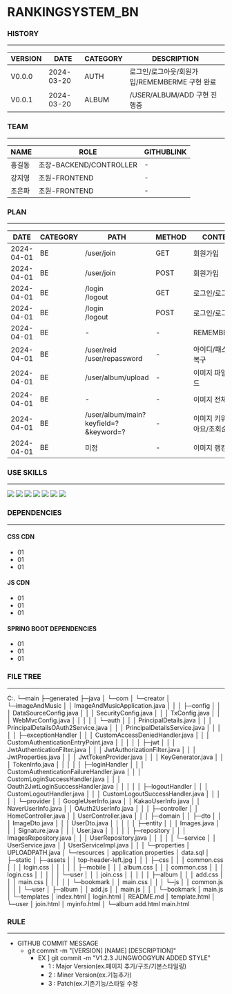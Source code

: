 # RANKINGSYSTEM_BN

### HISTORY
---
|VERSION|DATE|CATEGORY|DESCRIPTION|
|------|---|---|---|
|V0.0.0|2024-03-20|AUTH|로그인/로그아웃/회원가입/REMEMBERME 구현 완료 |
|V0.0.1|2024-03-20|ALBUM|/USER/ALBUM/ADD 구현 진행중 |

### TEAM
---
|NAME|ROLE|GITHUBLINK|
|------|---|---|
|홍길동|조장-BACKEND/CONTROLLER | -
|강지영|조원-FRONTEND|-|
|조은파|조원-FRONTEND|-|

### PLAN
---
|DATE|CATEGORY|PATH|METHOD|CONTENT|LEVEL|ISSUCCEED|
|-|-|-|-|-|-|-|
|2024-04-01|BE|/user/join|GET|회원가입|**IMPORTANT**| **TRUE**
|2024-04-01|BE|/user/join|POST|회원가입|**IMPORTANT**| **TRUE**
|2024-04-01|BE|/login<br>/logout|GET|로그인/로그아웃|**IMPORTANT**| **TRUE**
|2024-04-01|BE|/login<br>/logout|POST|로그인/로그아웃|**IMPORTANT**| **TRUE**
|2024-04-01|BE|-|-|REMEMBER_ME|OPTIONAL| **TRUE**
|2024-04-01|BE|/user/reid<br>/user/repassword|-|아이디/패스워드 복구|OPTIONAL| FASLE
|2024-04-01|BE|/user/album/upload|-|이미지 파일 업로드|**IMPORTANT**| FASLE
|2024-04-01|BE|-|-|이미지 전체 조회|**IMPORTANT**| FASLE
|2024-04-01|BE|/user/album/main?keyfield=?&keyword=?|-|이미지 키워드(좋아요/조회순) 조회|**IMPORTANT**| FASLE
|2024-04-01|BE|미정|-|이미지 랭킹 조회|**IMPORTANT**| FASLE



### USE SKILLS
---
 
<img src="https://img.shields.io/badge/HTML5-E34F26?style=for-the-badge&logo=html5&logoColor=white"> <img src="https://img.shields.io/badge/CSS-1572B6?style=for-the-badge&logo=css3&logoColor=white"> <img src="https://img.shields.io/badge/JAVASCRIPT-F7DF1E?style=for-the-badge&logo=javascript&logoColor=white"> <img src="https://img.shields.io/badge/JAVA-F7DF1E?style=for-the-badge&logo=javascript&logoColor=white"> <img src="https://img.shields.io/badge/SPRINGBOOT-F7DF1E?style=for-the-badge&logo=javascript&logoColor=white"> <img src="https://img.shields.io/badge/MYSQL-F7DF1E?style=for-the-badge&logo=javascript&logoColor=white"> <img src="https://img.shields.io/badge/AWS-F7DF1E?style=for-the-badge&logo=javascript&logoColor=white"> 

### DEPENDENCIES
---

#### CSS CDN
  - 01
  - 01
  - 01
  
#### JS CDN
  - 01
  - 01
  - 01

#### SPRING BOOT DEPENDENCIES
  - 01
  - 01
  - 01
  

### FILE TREE 
---

C:.
└─main
    ├─generated
    ├─java
    │  └─com
    │      └─creator
    │          └─imageAndMusic
    │              │  ImageAndMusicApplication.java
    │              │
    │              ├─config
    │              │  │  DataSourceConfig.java
    │              │  │  SecurityConfig.java
    │              │  │  TxConfig.java
    │              │  │  WebMvcConfig.java
    │              │  │
    │              │  └─auth
    │              │      │  PrincipalDetails.java
    │              │      │  PrincipalDetailsOAuth2Service.java
    │              │      │  PrincipalDetailsService.java
    │              │      │
    │              │      ├─exceptionHandler
    │              │      │      CustomAccessDeniedHandler.java
    │              │      │      CustomAuthenticationEntryPoint.java
    │              │      │
    │              │      ├─jwt
    │              │      │      JwtAuthenticationFilter.java
    │              │      │      JwtAuthorizationFilter.java
    │              │      │      JwtProperties.java
    │              │      │      JwtTokenProvider.java
    │              │      │      KeyGenerator.java
    │              │      │      TokenInfo.java
    │              │      │
    │              │      ├─loginHandler
    │              │      │      CustomAuthenticationFailureHandler.java
    │              │      │      CustomLoginSuccessHandler.java
    │              │      │      Oauth2JwtLoginSuccessHandler.java
    │              │      │
    │              │      ├─logoutHandler
    │              │      │      CustomLogoutHandler.java
    │              │      │      CustomLogoutSuccessHandler.java
    │              │      │
    │              │      └─provider
    │              │              GoogleUserInfo.java
    │              │              KakaoUserInfo.java
    │              │              NaverUserInfo.java
    │              │              OAuth2UserInfo.java
    │              │
    │              ├─controller
    │              │      HomeController.java
    │              │      UserController.java
    │              │
    │              ├─domain
    │              │  ├─dto
    │              │  │      ImageDto.java
    │              │  │      UserDto.java
    │              │  │
    │              │  ├─entity
    │              │  │      Images.java
    │              │  │      Signature.java
    │              │  │      User.java
    │              │  │
    │              │  ├─repository
    │              │  │      ImagesRepository.java
    │              │  │      UserRepository.java
    │              │  │
    │              │  └─service
    │              │          UserService.java
    │              │          UserServiceImpl.java
    │              │
    │              └─properties
    │                      UPLOADPATH.java
    │
    └─resources
        │  application.properties
        │  data.sql
        │
        ├─static
        │  ├─assets
        │  │      top-header-left.jpg
        │  │
        │  ├─css
        │  │  │  common.css
        │  │  │  login.css
        │  │  │
        │  │  ├─mobile
        │  │  │      album.css
        │  │  │      common.css
        │  │  │      login.css
        │  │  │
        │  │  └─user
        │  │      │  join.css
        │  │      │
        │  │      ├─album
        │  │      │      add.css
        │  │      │      main.css
        │  │      │
        │  │      └─bookmark
        │  │              main.css
        │  │
        │  └─js
        │      │  common.js
        │      │
        │      └─user
        │          ├─album
        │          │      add.js
        │          │      main.js
        │          │
        │          └─bookmark
        │                  main.js
        │
        └─templates
            │  index.html
            │  login.html
            │  README.md
            │  template.html
            │
            └─user
                │  join.html
                │  myinfo.html
                │
                └─album
                        add.html
                        main.html

                        



### RULE
---
- GITHUB COMMIT MESSAGE
  - git commit -m "[VERSION] [NAME] [DESCRIPTION]"
    - EX ] git commit -m "V1.2.3 JUNGWOOGYUN ADDED STYLE" 
      - 1 : Major Version(ex.페이지 추가/구조/기본스타일링) 
      - 2 : Miner Version(ex.기능추가)
      - 3 : Patch(ex.기존기능/스타일 수정

